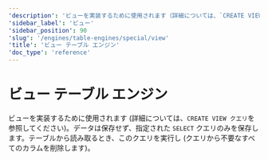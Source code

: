 ```yaml
---
'description': 'ビューを実装するために使用されます（詳細については、`CREATE VIEW クエリ`を参照してください）。データを保存するのではなく、指定された`SELECT`クエリのみを保存します。テーブルから読み込むときに、このクエリを実行し（クエリからすべての不要なカラムを削除します）、します。'
'sidebar_label': 'ビュー'
'sidebar_position': 90
'slug': '/engines/table-engines/special/view'
'title': 'ビュー テーブル エンジン'
'doc_type': 'reference'
---
```



# ビュー テーブル エンジン

ビューを実装するために使用されます (詳細については、`CREATE VIEW クエリ`を参照してください)。データは保存せず、指定された `SELECT` クエリのみを保存します。テーブルから読み取るとき、このクエリを実行し (クエリから不要なすべてのカラムを削除します)。
